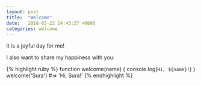 ```yaml
---
layout: post
title:  "Welcome"
date:   2018-03-22 14:43:27 +0800
categories: welcome
---
```

It is a joyful day for me!

I also want to share my happiness with you:

{% highlight ruby %}
function welcome(name) {
  console.log(`Hi, ${name}!`)
}
welcome('Sura')
#=> 'Hi, Sura!'
{% endhighlight %}
